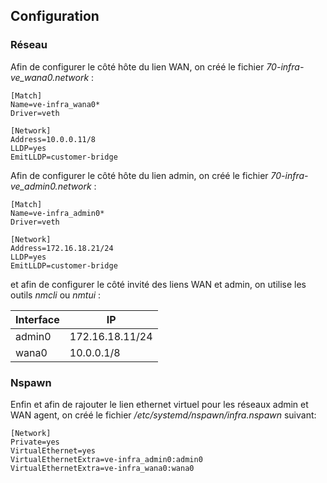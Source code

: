 ## Configuration

### Réseau

Afin de configurer le côté hôte du lien WAN, on créé le fichier *70-infra-ve_wana0.network* :
```ini,ignore
[Match]
Name=ve-infra_wana0*
Driver=veth

[Network]
Address=10.0.0.11/8
LLDP=yes
EmitLLDP=customer-bridge
```

Afin de configurer le côté hôte du lien admin, on créé le fichier *70-infra-ve_admin0.network* :
```ini,ignore
[Match]
Name=ve-infra_admin0*
Driver=veth

[Network]
Address=172.16.18.21/24
LLDP=yes
EmitLLDP=customer-bridge
```

et afin de configurer le côté invité des liens WAN et admin, on utilise les outils *nmcli* ou
*nmtui* :

| Interface |       IP        |
|-----------|-----------------|
|  admin0   | 172.16.18.11/24 |
|  wana0    |     10.0.0.1/8  |

### Nspawn

Enfin et afin de rajouter le lien ethernet virtuel pour les réseaux admin et WAN agent, on créé le
fichier */etc/systemd/nspawn/infra.nspawn* suivant:
```ini,ignore
[Network]
Private=yes
VirtualEthernet=yes
VirtualEthernetExtra=ve-infra_admin0:admin0
VirtualEthernetExtra=ve-infra_wana0:wana0
```

